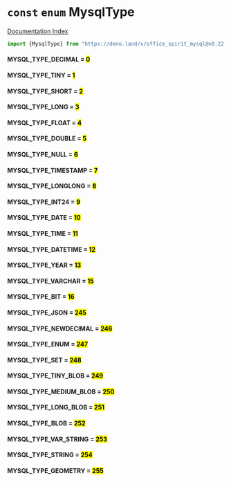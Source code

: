 # `const` `enum` MysqlType

[Documentation Index](../README.md)

```ts
import {MysqlType} from "https://deno.land/x/office_spirit_mysql@v0.22.0/mod.ts"
```

#### MYSQL\_TYPE\_DECIMAL = <mark>0</mark>



#### MYSQL\_TYPE\_TINY = <mark>1</mark>



#### MYSQL\_TYPE\_SHORT = <mark>2</mark>



#### MYSQL\_TYPE\_LONG = <mark>3</mark>



#### MYSQL\_TYPE\_FLOAT = <mark>4</mark>



#### MYSQL\_TYPE\_DOUBLE = <mark>5</mark>



#### MYSQL\_TYPE\_NULL = <mark>6</mark>



#### MYSQL\_TYPE\_TIMESTAMP = <mark>7</mark>



#### MYSQL\_TYPE\_LONGLONG = <mark>8</mark>



#### MYSQL\_TYPE\_INT24 = <mark>9</mark>



#### MYSQL\_TYPE\_DATE = <mark>10</mark>



#### MYSQL\_TYPE\_TIME = <mark>11</mark>



#### MYSQL\_TYPE\_DATETIME = <mark>12</mark>



#### MYSQL\_TYPE\_YEAR = <mark>13</mark>



#### MYSQL\_TYPE\_VARCHAR = <mark>15</mark>



#### MYSQL\_TYPE\_BIT = <mark>16</mark>



#### MYSQL\_TYPE\_JSON = <mark>245</mark>



#### MYSQL\_TYPE\_NEWDECIMAL = <mark>246</mark>



#### MYSQL\_TYPE\_ENUM = <mark>247</mark>



#### MYSQL\_TYPE\_SET = <mark>248</mark>



#### MYSQL\_TYPE\_TINY\_BLOB = <mark>249</mark>



#### MYSQL\_TYPE\_MEDIUM\_BLOB = <mark>250</mark>



#### MYSQL\_TYPE\_LONG\_BLOB = <mark>251</mark>



#### MYSQL\_TYPE\_BLOB = <mark>252</mark>



#### MYSQL\_TYPE\_VAR\_STRING = <mark>253</mark>



#### MYSQL\_TYPE\_STRING = <mark>254</mark>



#### MYSQL\_TYPE\_GEOMETRY = <mark>255</mark>



